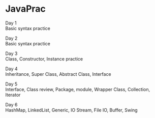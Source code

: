 # JavaPrac  

Day 1  
Basic syntax practice  

Day 2  
Basic syntax practice  

Day 3  
Class, Constructor, Instance practice  

Day 4  
Inheritance, Super Class, Abstract Class, Interface  

Day 5  
Interface, Class review, Package, module, Wrapper Class, Collection, Iterator  

Day 6  
HashMap, LinkedList, Generic, IO Stream, File IO, Buffer, Swing  